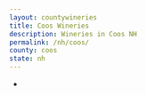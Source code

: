 ```yaml
---
layout: countywineries
title: Coos Wineries
description: Wineries in Coos NH
permalink: /nh/coos/
county: coos
state: nh
---
```

-
